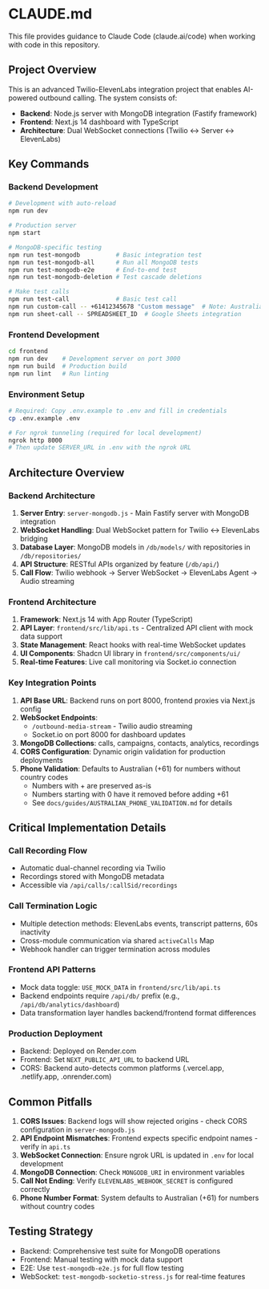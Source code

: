 # CLAUDE.md

This file provides guidance to Claude Code (claude.ai/code) when working with code in this repository.

## Project Overview

This is an advanced Twilio-ElevenLabs integration project that enables AI-powered outbound calling. The system consists of:
- **Backend**: Node.js server with MongoDB integration (Fastify framework)
- **Frontend**: Next.js 14 dashboard with TypeScript
- **Architecture**: Dual WebSocket connections (Twilio ↔ Server ↔ ElevenLabs)

## Key Commands

### Backend Development
```bash
# Development with auto-reload
npm run dev

# Production server
npm start

# MongoDB-specific testing
npm run test-mongodb          # Basic integration test
npm run test-mongodb-all      # Run all MongoDB tests
npm run test-mongodb-e2e      # End-to-end test
npm run test-mongodb-deletion # Test cascade deletions

# Make test calls
npm run test-call             # Basic test call
npm run custom-call -- +61412345678 "Custom message"  # Note: Australian numbers default
npm run sheet-call -- SPREADSHEET_ID  # Google Sheets integration
```

### Frontend Development
```bash
cd frontend
npm run dev    # Development server on port 3000
npm run build  # Production build
npm run lint   # Run linting
```

### Environment Setup
```bash
# Required: Copy .env.example to .env and fill in credentials
cp .env.example .env

# For ngrok tunneling (required for local development)
ngrok http 8000
# Then update SERVER_URL in .env with the ngrok URL
```

## Architecture Overview

### Backend Architecture
1. **Server Entry**: `server-mongodb.js` - Main Fastify server with MongoDB integration
2. **WebSocket Handling**: Dual WebSocket pattern for Twilio ↔ ElevenLabs bridging
3. **Database Layer**: MongoDB models in `/db/models/` with repositories in `/db/repositories/`
4. **API Structure**: RESTful APIs organized by feature (`/db/api/`)
5. **Call Flow**: Twilio webhook → Server WebSocket → ElevenLabs Agent → Audio streaming

### Frontend Architecture
1. **Framework**: Next.js 14 with App Router (TypeScript)
2. **API Layer**: `frontend/src/lib/api.ts` - Centralized API client with mock data support
3. **State Management**: React hooks with real-time WebSocket updates
4. **UI Components**: Shadcn UI library in `frontend/src/components/ui/`
5. **Real-time Features**: Live call monitoring via Socket.io connection

### Key Integration Points
1. **API Base URL**: Backend runs on port 8000, frontend proxies via Next.js config
2. **WebSocket Endpoints**: 
   - `/outbound-media-stream` - Twilio audio streaming
   - Socket.io on port 8000 for dashboard updates
3. **MongoDB Collections**: calls, campaigns, contacts, analytics, recordings
4. **CORS Configuration**: Dynamic origin validation for production deployments
5. **Phone Validation**: Defaults to Australian (+61) for numbers without country codes
   - Numbers with + are preserved as-is
   - Numbers starting with 0 have it removed before adding +61
   - See `docs/guides/AUSTRALIAN_PHONE_VALIDATION.md` for details

## Critical Implementation Details

### Call Recording Flow
- Automatic dual-channel recording via Twilio
- Recordings stored with MongoDB metadata
- Accessible via `/api/calls/:callSid/recordings`

### Call Termination Logic
- Multiple detection methods: ElevenLabs events, transcript patterns, 60s inactivity
- Cross-module communication via shared `activeCalls` Map
- Webhook handler can trigger termination across modules

### Frontend API Patterns
- Mock data toggle: `USE_MOCK_DATA` in `frontend/src/lib/api.ts`
- Backend endpoints require `/api/db/` prefix (e.g., `/api/db/analytics/dashboard`)
- Data transformation layer handles backend/frontend format differences

### Production Deployment
- Backend: Deployed on Render.com
- Frontend: Set `NEXT_PUBLIC_API_URL` to backend URL
- CORS: Backend auto-detects common platforms (.vercel.app, .netlify.app, .onrender.com)

## Common Pitfalls

1. **CORS Issues**: Backend logs will show rejected origins - check CORS configuration in `server-mongodb.js`
2. **API Endpoint Mismatches**: Frontend expects specific endpoint names - verify in `api.ts`
3. **WebSocket Connection**: Ensure ngrok URL is updated in `.env` for local development
4. **MongoDB Connection**: Check `MONGODB_URI` in environment variables
5. **Call Not Ending**: Verify `ELEVENLABS_WEBHOOK_SECRET` is configured correctly
6. **Phone Number Format**: System defaults to Australian (+61) for numbers without country codes

## Testing Strategy

- Backend: Comprehensive test suite for MongoDB operations
- Frontend: Manual testing with mock data support
- E2E: Use `test-mongodb-e2e.js` for full flow testing
- WebSocket: `test-mongodb-socketio-stress.js` for real-time features